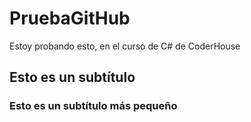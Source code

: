 # PruebaGitHub
Estoy probando esto, en el curso de C# de CoderHouse


## Esto es un subtítulo


### Esto es un subtítulo más pequeño
